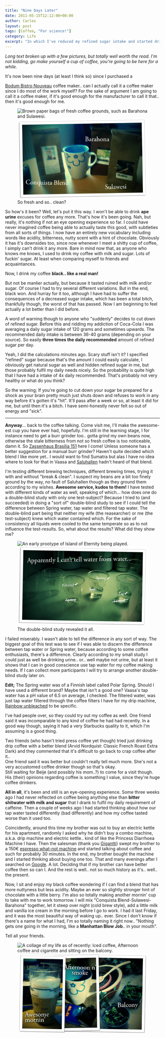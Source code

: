 ```yaml
---
title: "Nine Days Later"
date: 2011-05-15T12:12:00+00:00
author: Carlos
layout: post
tags: [Coffee, "For science!"]
category: Life
excerpt: "In which I've reduced my refined sugar intake and started drinking fresher coffee."
---
```

*Long text broken up with a few pictures, but totally well worth the read. I'm not kidding, go make yourself a cup of coffee, you're going to be here for a while.*

It's now been nine days (at least I think so) since I purchased a 

[Bodum Bistro Nouveau](http://www.bodum.com/gb/en-us/shop/detail/1578-01/?showsize=true) coffee maker.. can I actually call it a coffee maker since I do most of the work myself? For the sake of argument I am going to call it a coffee maker, if it's good enough for the manufacturer to call it that.. then it's good enough for me.

<figure>
    <img class="js-lazy-load" data-original="/assets/posts/2011/05/blends.png" alt="Brown paper bags of fresh coffee grounds, such as Barahona and Sulawesi.">
  <noscript>
    <img src="/assets/posts/2011/05/blends.png" alt="Brown paper bags of fresh coffee grounds, such as Barahona and Sulawesi.">
  </noscript>
  <figcaption>So fresh and so.. clean?</figcaption>
</figure>

So how's it been? Well, let's put it this way. I won't be able to drink **ape urine** excuses for coffee any more. That's how it's been going. Nah, but really, it's nothing if not an eye opening experience so far. I could have never imagined coffee being able to actually taste this good, with subtleties from all sorts of things. I now have an entirely new vocabulary including words like acidity, bitterness, nutty scent with a hint of chocolate. Obviously it has it's downsides too, since now whenever I meet a shitty cup of coffee, I simply can't drink it any more. Bare in mind now that, as anyone who knows me knows, I used to drink my coffee with milk and sugar. Lots of fuckin' sugar. At least when comparing myself to friends and acquaintances.

Now, I drink my coffee **black.. like a real man!**

But not be manlier actually, but because it tasted ruined with milk and/or sugar. Of course I had to try several different variations. But in the end, black won. And hurray for it too, although I have had to suffer the consequences of a decreased sugar intake, which has been a total bitch, thankfully though, the worst of that has passed. Now I am beginning to feel actually a lot better than I did before.

A word of warning though to anyone who "suddenly" decides to cut down of refined sugar. Before this and ridding my addiction of Coca-Cola I was averaging a daily sugar intake of 120 grams and sometimes upwards. The recommended daily intake is between 36-40 grams (depending on your source). So easily **three times the daily recommended** amount of refined sugar per day.

Yeah, I did the calculations minutes ago. Scary stuff isn't it? I specified "refined" sugar because that's the amount I could easily calculate, I obviously get natural sugar as well and hidden refined sugar in me, but those probably fulfil my daily needs nicely. So the probability is quite high that I have had a intake of 4x daily recommended. That's probably not very healthy or what do you think?

So the warning; If you're going to cut down your sugar be prepared for a shock as your brain pretty much just shuts down and refuses to work in any way before it's gotten it's "hit". It'll pass after a week or so, at least it did for me, but until then it's a bitch. I have semi-honestly never felt so out of energy and "sick".

* * *

**Anyway**... back to the coffee talking. Come visit me, I'll make the awesome-est cup you have ever had, hopefully. I'm still in the learning stage, I for instance need to get a burr grinder too.. gotta grind my own beans now, otherwise the stale bitterness from not so fresh coffee is too noticeable, damn it. So [Zassenhaus Brasilia 151](http://zassenhaus.com/index.php?i=179) here I come! Unless someone has a better suggestion for a manual burr grinder? Haven't quite decided which blend I like more yet.. I would want to find Sumatra but alas I have no idea where to look for that in Vaasa and [Saluhallen](http://www.vaasankauppahalli.fi/sv/shops/ryytivakka.htm) hadn't heard of that blend. 

I'm testing different brewing techniques, different brewing times, trying it with and without "break & clean". I suspect my beans are a bit too finely ground by the way, no fault of Saluhallen though as they ground them according to my wishes. **Awesome service, kudos to them!** I have tested with different kinds of water as well, speaking of which... how does one do a double-blind study with only one test-subject? Because I tried to (and succeeded) in doing a "sort of" double-blind study to see if I could tell the difference between Spring water, tap water and filtered tap water. The double-blind part being that neither my wife (the reasearcher) or me (the test-subject) knew which water contained which. For the sake of consistency all liquids were cooled to the same temperate so as to not influence the test-results. So, what about the results? What did they show me?

<figure>
    <img class="js-lazy-load" data-original="/assets/posts/2011/05/blinded.png" alt="An early prootype of Island of Eternity being played.">
  <noscript>
    <img src="/assets/posts/2011/05/blinded.png" alt="An early prootype of Island of Eternity being played.">
  </noscript>
  <figcaption>The double-blind study revealed it all.</figcaption>
</figure>

I failed miserably. I wasn't able to tell the difference in any sort of way. The biggest goal of this test was to see if I was able to discern the difference between tap water or Spring water, because according to some coffee enthusiasts, there's a difference. Clearly according to my small study I could just as well be drinking urine.. or.. well maybe not urine, but at least it shows that I can in good conscience use tap water for my coffee making needs. If I can collect more participants I will try to arrange another double-blind study later on.

**Edit;** The Spring water was of a Finnish label called Polar Spring. Should I have used a different brand? Maybe that isn't a good one? Vaasa's tap water has a pH value of 6.5 on average, I checked. The filtered water, was just tap water filtered through the coffee filters I have for my drip machine, [Rainbow unbleached](http://www.omatmerkit.inex.fi/upload/pictures/lo_res/Rb_suodp102_vton_100kpl_w.jpg) to be specific.

I've had people over, so they could try out my coffee as well. One friend said it was incomparable to any kind of coffee he had had recently. In a good way though, saying it had a very Starbucks quality to it, which I'm assuming is a good thing.

Two friends (who hasn't tried press coffee yet though) tried just drinking drip coffee with a better blend (Arvid Nordquist: Classic French Roast Extra Dark) and they commented that it's difficult to go back to crap coffee after it..  
One friend said it was better but couldn't really tell much more. She's not a very accustomed coffee drinker though so that's okay.  
Still waiting for Beije (and possibly his mom..?) to come for a visit though. His (their) opinions regarding coffee is something I value, since they're huge coffee drinkers. 

**All in all**, it's been and still is an eye-opening experience. Some three weeks ago I had never reflected on coffee being anything else than **bitter shitwater with milk and sugar** that I drank to fulfil my daily requirement of caffeine. Then a couple of weeks ago I had started thinking about how our tap water tasted differently (bad differently) and how my coffee tasted worse than it used too.

Coincidently, around this time my brother was out to buy an electric kettle for his apartment, randomly I asked why he didn't buy a combo machine, a.k.a. drip machine and electric kettle.. kind of like the Princess Diarrhoea Machine I have. Then the salesman (thank you [Gigantti](http://www.gigantti.fi/)) swept my brother to a 150€ [espresso what-not machine](http://www.gigantti.fi/product/pienkoneet/kahvi-espresso/espresso-ja-kahvikoneet/CIRCULOREDC/nescafe-dolce-gusto-circulo-by-delonghi) and started talking about coffee and such for probably 30 minutes. In the end, my brother bought the machine and I started thinking about buying one too. That and many evenings after I searched on [Google](http://www.google.com/). A lot. Deciding that if my brother can have better coffee then so can I. And the rest is well.. not so much history as it's.. well.. the present.

Now, I sit and enjoy my black coffee wondering if I can find a blend that has more nuttyness but less acidity. Maybe an ever so slightly stronger hint of chocolate with a little berry. I'm also so totally making another mornin' cup to take with me to work tomorrow. I will mix "Conquista Blend-Sulawesi-Barahona" together, let it steep over night (cold brew style), add a little milk and vanilla ice cream in the morning before I go to work. I had it last Friday, and it was the most beautiful way of waking up.. ever. Since I don't know if there's a name for what I had, I'm so totally naming it right now.. "Nothing gets one going in the morning, like a **Manhattan Blow Job**.. in your mouth".

Tell all your friends.

<figure>
    <img class="js-lazy-load" data-original="/assets/posts/2011/05/coll.png" alt="A collage of my life as of recently: Iced coffee, Afternoon coffee and cigarette and sitting on the balcony.">
  <noscript>
    <img src="/assets/posts/2011/05/coll.png" alt="A collage of my life as of recently: Iced coffee, Afternoon coffee and cigarette and sitting on the balcony.">
  </noscript>
  <figcaption></figcaption>
</figure>